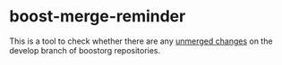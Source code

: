 # boost-merge-reminder
This is a tool to check whether there are any [unmerged changes](https://travis-ci.org/jeking3/boost-merge-reminder) on the develop branch of boostorg repositories.


